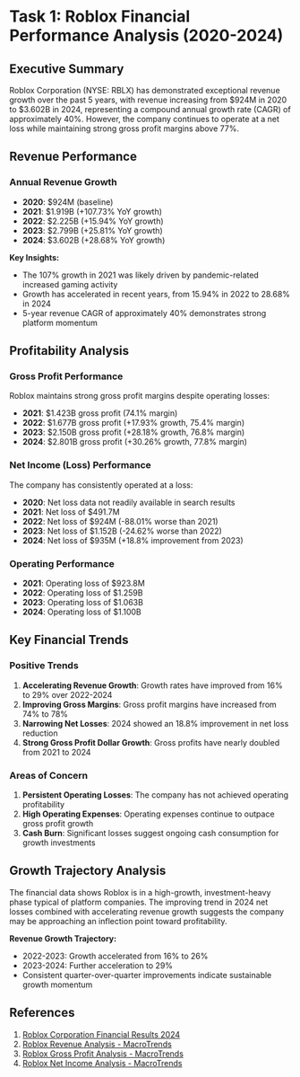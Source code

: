 # Task 1: Roblox Financial Performance Analysis (2020-2024)

## Executive Summary

Roblox Corporation (NYSE: RBLX) has demonstrated exceptional revenue growth over the past 5 years, with revenue increasing from $924M in 2020 to $3.602B in 2024, representing a compound annual growth rate (CAGR) of approximately 40%. However, the company continues to operate at a net loss while maintaining strong gross profit margins above 77%.

## Revenue Performance

### Annual Revenue Growth
- **2020**: $924M (baseline)
- **2021**: $1.919B (+107.73% YoY growth)
- **2022**: $2.225B (+15.94% YoY growth)
- **2023**: $2.799B (+25.81% YoY growth)
- **2024**: $3.602B (+28.68% YoY growth)

**Key Insights:**
- The 107% growth in 2021 was likely driven by pandemic-related increased gaming activity
- Growth has accelerated in recent years, from 15.94% in 2022 to 28.68% in 2024
- 5-year revenue CAGR of approximately 40% demonstrates strong platform momentum

## Profitability Analysis

### Gross Profit Performance
Roblox maintains strong gross profit margins despite operating losses:
- **2021**: $1.423B gross profit (74.1% margin)
- **2022**: $1.677B gross profit (+17.93% growth, 75.4% margin)
- **2023**: $2.150B gross profit (+28.18% growth, 76.8% margin)
- **2024**: $2.801B gross profit (+30.26% growth, 77.8% margin)

### Net Income (Loss) Performance
The company has consistently operated at a loss:
- **2020**: Net loss data not readily available in search results
- **2021**: Net loss of $491.7M
- **2022**: Net loss of $924M (-88.01% worse than 2021)
- **2023**: Net loss of $1.152B (-24.62% worse than 2022)
- **2024**: Net loss of $935M (+18.8% improvement from 2023)

### Operating Performance
- **2021**: Operating loss of $923.8M
- **2022**: Operating loss of $1.259B
- **2023**: Operating loss of $1.063B
- **2024**: Operating loss of $1.100B

## Key Financial Trends

### Positive Trends
1. **Accelerating Revenue Growth**: Growth rates have improved from 16% to 29% over 2022-2024
2. **Improving Gross Margins**: Gross profit margins have increased from 74% to 78%
3. **Narrowing Net Losses**: 2024 showed an 18.8% improvement in net loss reduction
4. **Strong Gross Profit Dollar Growth**: Gross profits have nearly doubled from 2021 to 2024

### Areas of Concern
1. **Persistent Operating Losses**: The company has not achieved operating profitability
2. **High Operating Expenses**: Operating expenses continue to outpace gross profit growth
3. **Cash Burn**: Significant losses suggest ongoing cash consumption for growth investments

## Growth Trajectory Analysis

The financial data shows Roblox is in a high-growth, investment-heavy phase typical of platform companies. The improving trend in 2024 net losses combined with accelerating revenue growth suggests the company may be approaching an inflection point toward profitability.

**Revenue Growth Trajectory:**
- 2022-2023: Growth accelerated from 16% to 26%
- 2023-2024: Further acceleration to 29%
- Consistent quarter-over-quarter improvements indicate sustainable growth momentum

## References

1. [Roblox Corporation Financial Results 2024](https://ir.roblox.com/news/news-details/2025/Roblox-Reports-Fourth-Quarter-and-Full-Year-2024-Financial-Results/default.aspx)
2. [Roblox Revenue Analysis - MacroTrends](https://www.macrotrends.net/stocks/charts/RBLX/roblox/revenue)
3. [Roblox Gross Profit Analysis - MacroTrends](https://www.macrotrends.net/stocks/charts/RBLX/roblox/gross-profit)
4. [Roblox Net Income Analysis - MacroTrends](https://www.macrotrends.net/stocks/charts/RBLX/roblox/net-income)
